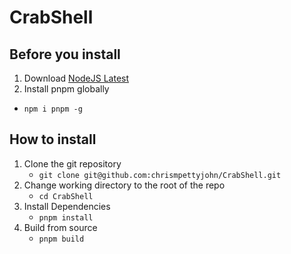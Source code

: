 # CrabShell

## Before you install
1. Download [NodeJS Latest](https://nodejs.org/en/download)
2. Install pnpm globally 
  * `npm i pnpm -g`

## How to install
1. Clone the git repository
   * `git clone git@github.com:chrismpettyjohn/CrabShell.git`
2. Change working directory to the root of the repo 
   * `cd CrabShell`
3. Install Dependencies
   * `pnpm install`
4. Build from source
   * `pnpm build`
